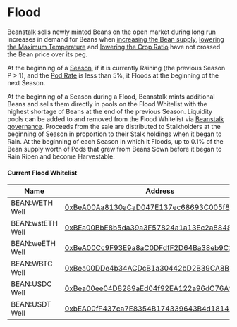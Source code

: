 # Flood

Beanstalk sells newly minted Beans on the open market during long run increases in demand for Beans when [increasing the Bean supply](overview.md#bean-supply), [lowering the Maximum Temperature](temperature.md) and [lowering the Crop Ratio](crop-ratio.md) have not crossed the Bean price over its peg.

At the beginning of a [Season](../farm/sun.md), if it is currently Raining (the previous Season P > 1), and the [Pod Rate](overview.md#debt-level) is less than 5%, it Floods at the beginning of the next Season.

At the beginning of a Season during a Flood, Beanstalk mints additional Beans and sells them directly in pools on the Flood Whitelist with the highest shortage of Beans at the end of the previous Season. Liquidity pools can be added to and removed from the Flood Whitelist via [Beanstalk governance](../governance/beanstalk/). Proceeds from the sale are distributed to Stalkholders at the beginning of Season in proportion to their Stalk holdings when it began to Rain. At the beginning of each Season in which it Floods, up to 0.1% of the Bean supply worth of Pods that grew from Beans Sown before it began to Rain Ripen and become Harvestable.

#### Current Flood Whitelist

| Name             | Address                                                                                                              |
| ---------------- | -------------------------------------------------------------------------------------------------------------------- |
| BEAN:WETH Well   | [0xBeA00Aa8130aCaD047E137ec68693C005f8736Ce](https://arbiscan.io/address/0xBeA00Aa8130aCaD047E137ec68693C005f8736Ce) |
| BEAN:wstETH Well | [0xBEa00BbE8b5da39a3F57824a1a13Ec2a8848D74F](https://arbiscan.io/address/0xBEa00BbE8b5da39a3F57824a1a13Ec2a8848D74F) |
| BEAN:weETH Well  | [0xBeA00Cc9F93E9a8aC0DFdfF2D64Ba38eb9C2e48c](https://arbiscan.io/address/0xBeA00Cc9F93E9a8aC0DFdfF2D64Ba38eb9C2e48c) |
| BEAN:WBTC Well   | [0xBea00DDe4b34ACDcB1a30442bD2B39CA8Be1b09c](https://arbiscan.io/address/0xBea00DDe4b34ACDcB1a30442bD2B39CA8Be1b09c) |
| BEAN:USDC Well   | [0xBea00ee04D8289aEd04f92EA122a96dC76A91bd7](https://arbiscan.io/address/0xBea00ee04D8289aEd04f92EA122a96dC76A91bd7) |
| BEAN:USDT Well   | [0xbEA00fF437ca7E8354B174339643B4d1814bED33](https://arbiscan.io/address/0xbEA00fF437ca7E8354B174339643B4d1814bED33) |

